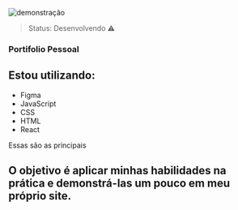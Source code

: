![demonstração](https://user-images.githubusercontent.com/89227805/227806074-6d8554a4-19eb-4b5a-8bb5-fb1485ba614d.png)

> Status: Desenvolvendo ⚠️
### Portifolio Pessoal

## Estou utilizando:

+ Figma 
+ JavaScript
+ CSS
+ HTML
+ React

Essas são as principais

## O objetivo é aplicar minhas habilidades na prática e demonstrá-las um pouco em meu próprio site.
